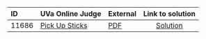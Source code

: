 | ID | UVa Online Judge | External | Link to solution |
|:---|:---|:---|:---:|
| 11686 | [Pick Up Sticks](https://onlinejudge.org/index.php?option=onlinejudge&page=show_problem&problem=2733) | [PDF](https://onlinejudge.org/external/116/11686.pdf) | [Solution](https%3A//github.com/versenyi98/programming-contests/tree/master/UVa%20Online%20Judge/11686%2520-%2520Pick%2520Up%2520Sticks)|
